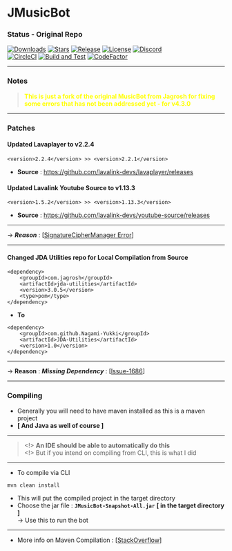# JMusicBot

### Status - Original Repo
[![Downloads](https://img.shields.io/github/downloads/jagrosh/MusicBot/total.svg)](https://github.com/jagrosh/MusicBot/releases/latest)
[![Stars](https://img.shields.io/github/stars/jagrosh/MusicBot.svg)](https://github.com/jagrosh/MusicBot/stargazers)
[![Release](https://img.shields.io/github/release/jagrosh/MusicBot.svg)](https://github.com/jagrosh/MusicBot/releases/latest)
[![License](https://img.shields.io/github/license/jagrosh/MusicBot.svg)](https://github.com/jagrosh/MusicBot/blob/master/LICENSE)
[![Discord](https://discordapp.com/api/guilds/147698382092238848/widget.png)](https://discord.gg/0p9LSGoRLu6Pet0k)<br>
[![CircleCI](https://dl.circleci.com/status-badge/img/gh/jagrosh/MusicBot/tree/master.svg?style=svg)](https://dl.circleci.com/status-badge/redirect/gh/jagrosh/MusicBot/tree/master)
[![Build and Test](https://github.com/jagrosh/MusicBot/actions/workflows/build-and-test.yml/badge.svg)](https://github.com/jagrosh/MusicBot/actions/workflows/build-and-test.yml)
[![CodeFactor](https://www.codefactor.io/repository/github/jagrosh/musicbot/badge)](https://www.codefactor.io/repository/github/jagrosh/musicbot)

---

### Notes
> **<p style="color:yellow;background-color:dark-grey">This is just a fork of the original MusicBot from Jagrosh for fixing some errors that has not been addressed yet - for v4.3.0</p>**
---
### Patches
#### Updated Lavaplayer to v2.2.4
```
<version>2.2.4</version> >> <version>2.2.1</version>
```
- **Source** : https://github.com/lavalink-devs/lavaplayer/releases
#### Updated Lavalink Youtube Source to v1.13.3
```
<version>1.5.2</version> >> <version>1.13.3</version>
```
- **Source** : https://github.com/lavalink-devs/youtube-source/releases
---
$\longrightarrow$ ***Reason*** : [[SignatureCipherManager Error](https://github.com/jagrosh/MusicBot/issues1694)]

---
#### Changed JDA Utilities repo for Local Compilation from Source
```
<dependency>
    <groupId>com.jagrosh</groupId>
    <artifactId>jda-utilities</artifactId>
    <version>3.0.5</version>
    <type>pom</type>
</dependency>
```
- **To**
```
<dependency>
    <groupId>com.github.Nagami-Yukki</groupId>
    <artifactId>JDA-Utilities</artifactId>
    <version>1.0</version>
</dependency>
```
---
$\longrightarrow$ **Reason** : ***Missing Dependency*** : [[Issue-1686](https://github.com/jagrosh/MusicBot/issues/1686)]

---

### Compiling
- Generally you will need to have maven installed as this is a maven project
- **[ And Java as well of course ]**
---
> <!> **An IDE should be able to automatically do this**<br>
> <!> But if you intend on compiling from CLI, this is what I did
---
- To compile via CLI
```
mvn clean install
```
- This will put the compiled project in the target directory
- Choose the jar file : **`JMusicBot-Snapshot-All.jar`** **[ in the target directory ]**
<br> $\longrightarrow$ Use this to run the bot
---
- More info on Maven Compilation : [[StackOverflow](https://stackoverflow.com/questions/38315279/how-to-compile-maven-project-from-command-line-with-all-dependencies)]